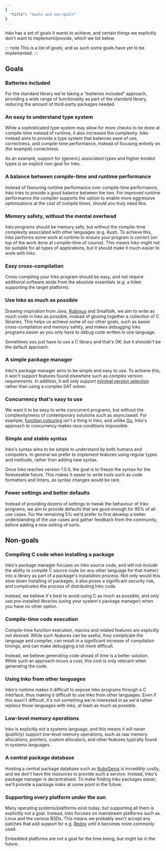 ```yaml
---
{
  "title": "Goals and non-goals"
}
---
```


Inko has a set of goals it wants to achieve, and certain things we explicitly
don't want to implement/provide, which we list below.

::: note
This is a list of _goals_, and as such some goals have yet to be
implemented.
:::

## Goals

### Batteries included

For the standard library we're taking a "batteries included" approach, providing
a wide range of functionality as part of the standard library, reducing the
amount of third-party packages needed.

### An easy to understand type system

While a sophisticated type system may allow for more checks to be done at
compile-time instead of runtime, it also increases the complexity. Inko instead
aims to provide a type system that balances ease of use, correctness, and
compile-time performance, instead of focusing entirely on (for example)
correctness.

As an example, support for (generic) associated types and higher-kinded types is
an explicit non-goal for Inko.

### A balance between compile-time and runtime performance

Instead of favouring runtime performance over compile-time performance, Inko
tries to provide a good balance between the two. For improved runtime
performance the compiler supports the option to enable more aggressive
optimisations at the cost of compile times, should you truly need this.

### Memory safety, without the mental overhead

Inko programs should be memory safe, but without the compile-time complexity
associated with other languages (e.g. Rust). To achieve this, Inko performs some
work at runtime to ensure your program is correct (on top of the work done at
compile-time of course). This means Inko might not be suitable for all types of
applications, but it should make it much easier to work with Inko.

### Easy cross-compilation

Cross-compiling your Inko program should be easy, and not require additional
software aside from the absolute essentials (e.g. a linker supporting the target
platform).

### Use Inko as much as possible

Drawing inspiration from Java, [Rubinius](https://github.com/rubinius/rubinius)
and Smalltalk, we aim to write as much code in Inko as possible, instead of
glueing together a collection of C libraries. This helps us achieve some of our
other goals, such as easier cross-compilation and memory safety, and makes
debugging Inko programs easier as you only have to debug code written in one
language.

Sometimes you just have to use a C library and that's OK, but it shouldn't be
the default approach.

### A simple package manager

Inko's package manager aims to be simple and easy to use. To achieve this, it
won't support features found elsewhere such as complex version requirements. In
addition, it will only support [minimal version
selection](https://research.swtch.com/vgo-mvs) rather than using a complex SAT
solver.

### Concurrency that's easy to use

We want it to be easy to write concurrent programs, but without the
complexity/mess of contemporary solutions such as async/await. For example,
[function colouring](http://journal.stuffwithstuff.com/2015/02/01/what-color-is-your-function/)
isn't a thing in Inko, and unlike [Go](https://go.dev/), Inko's approach to
concurrency makes race conditions impossible.

### Simple and stable syntax

Inko's syntax aims to be simple to understand by both humans and computers. In
general we prefer to implement features using regular types and methods, rather
than adding new syntax.

Once Inko reaches version 1.0.0, the goal is to freeze the syntax for the
foreseeable future. This makes it easier to write tools such as code formatters
and linters, as syntax changes would be rare.

### Fewer settings and better defaults

Instead of providing dozens of settings to tweak the behaviour of Inko programs,
we aim to provide defaults that are good enough for 95% of all use cases. For
the remaining 5% we'd prefer to first develop a better understanding of the use
cases and gather feedback from the community, before adding a new setting of
sorts.

## Non-goals

### Compiling C code when installing a package

Inko's package manager focuses on Inko source code, and will not include the
ability to compile C source code (or any other language for that matter) into a
library as part of a package's installation process. Not only would this slow
down installing of packages, it also poses a significant security risk, and
complicates the process of distributing Inko code.

Instead, we believe it's best to avoid using C as much as possible, and only use
pre-installed libraries (using your system's package manager) when you have no
other option.

### Compile-time code execution

Compile-time function execution, macros and related features are explicitly
_not_ desired. While such features can be useful, they complicate the language
and compiler, can result in a significant increase of compilation timings, and
can make debugging a lot more difficult.

Instead, we believe generating code ahead of time is a better solution. While
such an approach incurs a cost, this cost is only relevant when generating the
code.

### Using Inko from other languages

Inko's runtime makes it difficult to expose Inko programs through a C interface,
thus making it difficult to use Inko from other languages. Even if this wasn't
difficult, it's not something we're interested in as we'd rather _replace_ those
languages with Inko, at least as much as possible.

### Low-level memory operations

Inko is explicitly _not_ a systems language, and this means it will never
(publicly) support low-level memory operations, such as raw memory allocations,
pointers, custom allocators, and other features typically found in systems
languages.

### A central package database

Hosting a central package database such as [RubyGems](https://rubygems.org/) is
incredibly costly, and we don't have the resources to provide such a service.
Instead, Inko's package manager is decentralised. To make finding Inko packages
easier, we'll provide a package _index_ at some point in the future.

### Supporting every platform under the sun

Many operating systems/platforms exist today, but supporting all them is
explicitly _not_ a goal. Instead, Inko focuses on mainstream platforms such as
Linux and the various BSDs. This means we probably won't accept any patches that
add support for e.g. [Redox](https://www.redox-os.org/) until it becomes more
commonly used.

Embedded platforms are not a goal for the time being, but might be in the
future.
